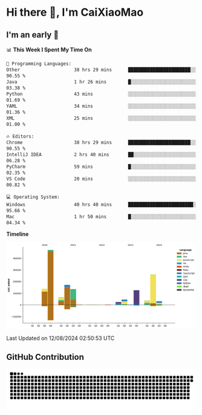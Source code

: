 # Hi there 👋, I'm CaiXiaoMao

## I'm an early 🐤
<!--START_SECTION:waka-->
📊 **This Week I Spent My Time On** 

```text
💬 Programming Languages: 
Other                    38 hrs 29 mins      ███████████████████████░░   90.55 % 
Java                     1 hr 26 mins        █░░░░░░░░░░░░░░░░░░░░░░░░   03.38 % 
Python                   43 mins             ░░░░░░░░░░░░░░░░░░░░░░░░░   01.69 % 
YAML                     34 mins             ░░░░░░░░░░░░░░░░░░░░░░░░░   01.36 % 
XML                      25 mins             ░░░░░░░░░░░░░░░░░░░░░░░░░   01.00 % 

🔥 Editors: 
Chrome                   38 hrs 29 mins      ███████████████████████░░   90.55 % 
IntelliJ IDEA            2 hrs 40 mins       ██░░░░░░░░░░░░░░░░░░░░░░░   06.28 % 
PyCharm                  59 mins             █░░░░░░░░░░░░░░░░░░░░░░░░   02.35 % 
VS Code                  20 mins             ░░░░░░░░░░░░░░░░░░░░░░░░░   00.82 % 

💻 Operating System: 
Windows                  40 hrs 40 mins      ████████████████████████░   95.66 % 
Mac                      1 hr 50 mins        █░░░░░░░░░░░░░░░░░░░░░░░░   04.34 % 
```

**Timeline**

![Lines of Code chart](https://raw.githubusercontent.com/caixiaomao/caixiaomao/main/assets/bar_graph.png)


 Last Updated on 12/08/2024 02:50:53 UTC
<!--END_SECTION:waka-->

## GitHub Contribution
<picture>
  <source media="(prefers-color-scheme: dark)" srcset="/dist/snake/github-contribution-grid-snake-dark.svg" />
  <source media="(prefers-color-scheme: light)" srcset="/dist/snake/github-contribution-grid-snake.svg" />
  <img alt="github contribution grid snake animation" src="/dist/snake/github-contribution-grid-snake.svg" />
</picture>
